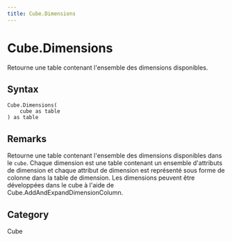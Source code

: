 ```yaml
---
title: Cube.Dimensions
---
```


# Cube.Dimensions


Retourne une table contenant l&#39;ensemble des dimensions disponibles.


## Syntax

```powerquery
Cube.Dimensions(
    cube as table
) as table
```


## Remarks

Retourne une table contenant l'ensemble des dimensions disponibles dans le <code>cube</code>. Chaque dimension est une table contenant un ensemble d'attributs de dimension et chaque attribut de dimension est représenté sous forme de colonne dans la table de dimension. Les dimensions peuvent être développées dans le cube à l'aide de Cube.AddAndExpandDimensionColumn. 



## Category
Cube

